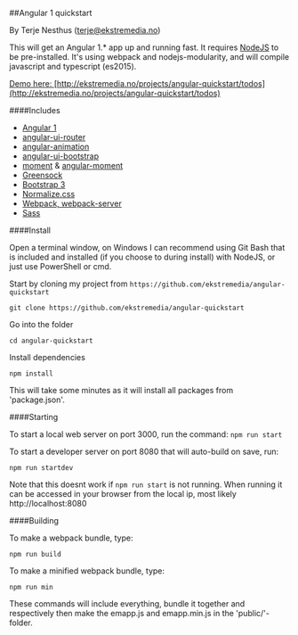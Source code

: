 ##Angular 1 quickstart

By Terje Nesthus (terje@ekstremedia.no)

This will get an Angular 1.* app up and running fast. It requires [NodeJS](https://nodejs.org) to be pre-installed. It's using webpack and nodejs-modularity, and will compile javascript and typescript (es2015).

[Demo here: ](http://ekstremedia.no/projects/angular-quickstart/todos) [http://ekstremedia.no/projects/angular-quickstart/todos](http://ekstremedia.no/projects/angular-quickstart/todos)

####Includes
* [Angular 1](https://angularjs.org/)
* [angular-ui-router](https://github.com/angular-ui/ui-router)
* [angular-animation](https://docs.angularjs.org/api/ngAnimate)
* [angular-ui-bootstrap](https://angular-ui.github.io/bootstrap/)
* [moment](http://momentjs.com/) & [angular-moment](https://github.com/urish/angular-moment)
* [Greensock](https://greensock.com)
* [Bootstrap 3](http://getbootstrap.com/)
* [Normalize.css](https://necolas.github.io/normalize.css/)
* [Webpack, webpack-server](https://webpack.github.io/)
* [Sass](http://sass-lang.com/)

####Install

Open a terminal window, on Windows I can recommend using Git Bash that is included and installed (if you choose to during install) with NodeJS,
or just use PowerShell or cmd. 

Start by cloning my project from `https://github.com/ekstremedia/angular-quickstart`

```
git clone https://github.com/ekstremedia/angular-quickstart
```

Go into the folder

```
cd angular-quickstart
```

Install dependencies

```
npm install
```

This will take some minutes as it will install all packages from 'package.json'. 

####Starting

To start a local web server on port 3000, run the command:
```npm run start```

To start a developer server on port 8080 that will auto-build on save, run:

```
npm run startdev
```

Note that this doesnt work if `npm run start` is not running. When running it can be accessed in your browser from the local ip, most likely 
http://localhost:8080 

####Building

To make a webpack bundle, type: 
```
npm run build
```

To make a minified webpack bundle, type:
```
npm run min
```

These commands will include everything, bundle it together and respectively then make the emapp.js and emapp.min.js in the 'public/'-folder.